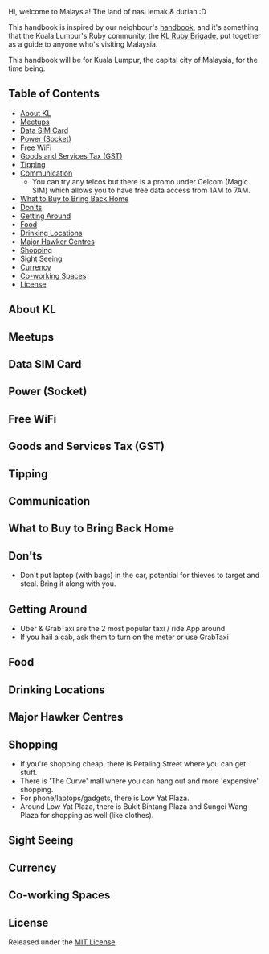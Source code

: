 Hi, welcome to Malaysia! The land of nasi lemak & durian :D

This handbook is inspired by our neighbour's [handbook](https://github.com/rubysg/singapore), and it's something that the Kuala Lumpur's Ruby community, the [KL Ruby Brigade](http://rubybrigade.my), put together as a guide to anyone who's visiting Malaysia. 

This handbook will be for Kuala Lumpur, the capital city of Malaysia, for the time being.

## Table of Contents

- [About KL](#about-kl)
- [Meetups](#meetups)
- [Data SIM Card](#data-sim-card)
- [Power (Socket)](#power-socket)
- [Free WiFi](#free-wifi)
- [Goods and Services Tax (GST)](#goods-and-services-tax-gst)
- [Tipping](#tipping)
- [Communication](#communication)
  * You can try any telcos but there is a promo under Celcom (Magic SIM) which allows you to have free data access from 1AM to 7AM.
- [What to Buy to Bring Back Home](#what-to-buy-to-bring-back-home)
- [Don'ts](#donts)
- [Getting Around](#getting-around)
- [Food](#food)
- [Drinking Locations](#drinking-locations)
- [Major Hawker Centres](#major-hawker-centres)
- [Shopping](#shopping)
- [Sight Seeing](#sight-seeing)
- [Currency](#currency)
- [Co-working Spaces](#co-working-spaces)
- [License](#license)


## About KL
## Meetups
## Data SIM Card
## Power (Socket)
## Free WiFi
## Goods and Services Tax (GST)
## Tipping
## Communication
## What to Buy to Bring Back Home

## Don'ts

* Don't put laptop (with bags) in the car, potential for thieves to target and steal. Bring it along with you.

## Getting Around

* Uber & GrabTaxi are the 2 most popular taxi / ride App around
* If you hail a cab, ask them to turn on the meter or use GrabTaxi

## Food
## Drinking Locations
## Major Hawker Centres
## Shopping

* If you're shopping cheap, there is Petaling Street where you can get stuff.
* There is 'The Curve' mall where you can hang out and more 'expensive' shopping.
* For phone/laptops/gadgets, there is Low Yat Plaza.
* Around Low Yat Plaza, there is Bukit Bintang Plaza and Sungei Wang Plaza for shopping as well (like clothes).
## Sight Seeing
## Currency
## Co-working Spaces

## License

Released under the [MIT License](http://www.opensource.org/licenses/MIT).

